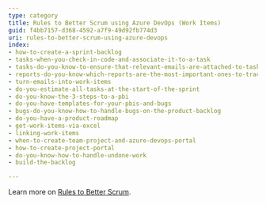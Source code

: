 ```yaml
---
type: category
title: Rules to Better Scrum using Azure DevOps (Work Items)
guid: f4bb7157-d368-4592-a7f9-49d92fb774d3
uri: rules-to-better-scrum-using-azure-devops
index:
- how-to-create-a-sprint-backlog
- tasks-when-you-check-in-code-and-associate-it-to-a-task
- tasks-do-you-know-to-ensure-that-relevant-emails-are-attached-to-tasks
- reports-do-you-know-which-reports-are-the-most-important-ones-to-track-your-progress
- turn-emails-into-work-items
- do-you-estimate-all-tasks-at-the-start-of-the-sprint
- do-you-know-the-3-steps-to-a-pbi
- do-you-have-templates-for-your-pbis-and-bugs
- bugs-do-you-know-how-to-handle-bugs-on-the-product-backlog
- do-you-have-a-product-roadmap
- get-work-items-via-excel
- linking-work-items
- when-to-create-team-project-and-azure-devops-portal
- how-to-create-project-portal
- do-you-know-how-to-handle-undone-work
- build-the-backlog

---
```


Learn more on [Rules to Better Scrum](/rules-to-better-scrum).
